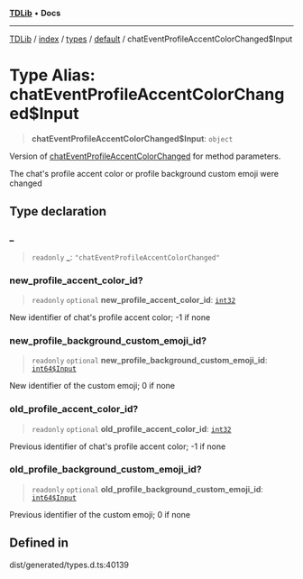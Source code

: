 [**TDLib**](../../../../../../README.md) • **Docs**

***

[TDLib](../../../../../../modules.md) / [index](../../../../../README.md) / [types](../../../README.md) / [default](../README.md) / chatEventProfileAccentColorChanged$Input

# Type Alias: chatEventProfileAccentColorChanged$Input

> **chatEventProfileAccentColorChanged$Input**: `object`

Version of [chatEventProfileAccentColorChanged](chatEventProfileAccentColorChanged.md) for method parameters.

The chat's profile accent color or profile background custom emoji were changed

## Type declaration

### \_

> `readonly` **\_**: `"chatEventProfileAccentColorChanged"`

### new\_profile\_accent\_color\_id?

> `readonly` `optional` **new\_profile\_accent\_color\_id**: [`int32`](int32-1.md)

New identifier of chat's profile accent color; -1 if none

### new\_profile\_background\_custom\_emoji\_id?

> `readonly` `optional` **new\_profile\_background\_custom\_emoji\_id**: [`int64$Input`](int64$Input-1.md)

New identifier of the custom emoji; 0 if none

### old\_profile\_accent\_color\_id?

> `readonly` `optional` **old\_profile\_accent\_color\_id**: [`int32`](int32-1.md)

Previous identifier of chat's profile accent color; -1 if none

### old\_profile\_background\_custom\_emoji\_id?

> `readonly` `optional` **old\_profile\_background\_custom\_emoji\_id**: [`int64$Input`](int64$Input-1.md)

Previous identifier of the custom emoji; 0 if none

## Defined in

dist/generated/types.d.ts:40139
